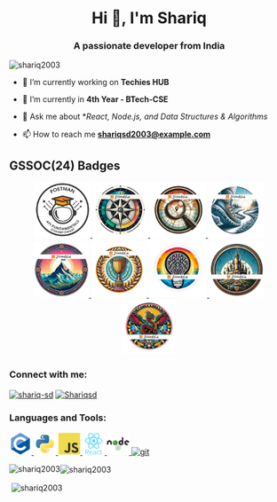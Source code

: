 <!---
- 👋 Hi, I’m Shariq.
- 👀 I’m interested in Software development.
- 🌱 I’m currently learning Software Development 
- 💞️ I’m looking to collaborate on ...
- 📫 How to reach me ...

ItsShariq/ItsShariq is a ✨ special ✨ repository because its `README.md` (this file) appears on your GitHub profile.
You can click the Preview link to take a look at your changes.
--->

<h1 align="center">Hi 👋, I'm Shariq</h1>
<h3 align="center">A passionate developer from India</h3>

<p align="left"> <img src="https://komarev.com/ghpvc/?username=shariq2003&label=Profile%20views&color=0e75b6&style=flat" alt="shariq2003" /> </p>

- 🔭 I’m currently working on **Techies HUB**

- 🌱 I’m currently in **4th Year - BTech-CSE**

- 💬 Ask me about **React, Node.js, and Data Structures & Algorithms*

- 📫 How to reach me **shariqsd2003@example.com**

## GSSOC(24) Badges 
<div style='display:flex; align-items:center; gap: 10px;' align='center'><a href="https://gssoc.girlscript.tech/leaderboard">
<img src="https://raw.githubusercontent.com/girlscript/gssoc-website-new/main/public/badges/postman.png" width="100px" height="100px" />
  <img src="https://github.com/girlscript/gssoc-website-new/blob/main/public/badges/1.png" width="100px" height="100px" />
  <img src="https://github.com/girlscript/gssoc-website-new/blob/main/public/badges/2.png" width="100px" height="100px" />
  <img src="https://github.com/girlscript/gssoc-website-new/blob/main/public/badges/3.png" width="100px" height="100px" />
  <img src="https://github.com/girlscript/gssoc-website-new/blob/main/public/badges/4.png" width="100px" height="100px" />
  <img src="https://github.com/girlscript/gssoc-website-new/blob/main/public/badges/5.png" width="100px" height="100px" />
  <img src="https://github.com/girlscript/gssoc-website-new/blob/main/public/badges/6.png" width="105px" height="105px" />
  <img src="https://github.com/girlscript/gssoc-website-new/blob/main/public/badges/7.png" width="100px" height="100px" />
  <img src="https://github.com/girlscript/gssoc-website-new/blob/main/public/badges/8.png" width="100px" height="100px" /></a>
</div>

<h3 align="left">Connect with me:</h3>
<p align="left">
<a href="https://linkedin.com/in/shariq-sd" target="blank"><img align="center" src="https://cdn.jsdelivr.net/npm/simple-icons@3.0.1/icons/linkedin.svg" alt="shariq-sd" height="30" width="40" /></a>
<a href="https://leetcode.com/u/Shariqsd" target="blank"><img align="center" src="https://cdn.jsdelivr.net/npm/simple-icons@3.0.1/icons/leetcode.svg" alt="Shariqsd" height="30" width="40" /></a>
</p>

<h3 align="left">Languages and Tools:</h3>
<p align="left"> 
  <a href="https://www.cprogramming.com/" target="_blank"> <img src="https://raw.githubusercontent.com/devicons/devicon/master/icons/c/c-original.svg" alt="c" width="40" height="40"/> </a> 
  <a href="https://www.python.org" target="_blank"> <img src="https://raw.githubusercontent.com/devicons/devicon/master/icons/python/python-original.svg" alt="python" width="40" height="40"/> </a> 
  <a href="https://developer.mozilla.org/en-US/docs/Web/JavaScript" target="_blank"> <img src="https://raw.githubusercontent.com/devicons/devicon/master/icons/javascript/javascript-original.svg" alt="javascript" width="40" height="40"/> </a> 
  <a href="https://reactjs.org/" target="_blank"> <img src="https://raw.githubusercontent.com/devicons/devicon/master/icons/react/react-original-wordmark.svg" alt="react" width="40" height="40"/> </a> 
  <a href="https://nodejs.org" target="_blank"> <img src="https://raw.githubusercontent.com/devicons/devicon/master/icons/nodejs/nodejs-original-wordmark.svg" alt="nodejs" width="40" height="40"/> </a> 
  <a href="https://git-scm.com/" target="_blank"> <img src="https://www.vectorlogo.zone/logos/git-scm/git-scm-icon.svg" alt="git" width="40" height="40"/> </a> 
</p>

<p><img align="left" src="https://github-readme-stats.vercel.app/api/top-langs?username=shariq2003&show_icons=true&locale=en&layout=compact" alt="shariq2003" /></p>
<p><img align="center" src="https://github-readme-streak-stats.herokuapp.com/?user=shariq2003&" alt="shariq2003" /></p>
<p>&nbsp;<img align="center" src="https://github-readme-stats.vercel.app/api?username=shariq2003&show_icons=true&locale=en" alt="shariq2003" /></p>


